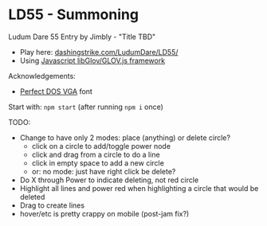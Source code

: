 LD55 - Summoning
============================

Ludum Dare 55 Entry by Jimbly - "Title TBD"

* Play here: [dashingstrike.com/LudumDare/LD55/](http://www.dashingstrike.com/LudumDare/LD55/)
* Using [Javascript libGlov/GLOV.js framework](https://github.com/Jimbly/glovjs)

Acknowledgements:
* [Perfect DOS VGA](https://www.dafont.com/perfect-dos-vga-437.font) font

Start with: `npm start` (after running `npm i` once)


TODO:
* Change to have only 2 modes: place (anything) or delete circle?
  * click on a circle to add/toggle power node
  * click and drag from a circle to do a line
  * click in empty space to add a new circle
  * or: no mode: just have right click be delete?
* Do X through Power to indicate deleting, not red circle
* Highlight all lines and power red when highlighting a circle that would be deleted
* Drag to create lines
* hover/etc is pretty crappy on mobile (post-jam fix?)
